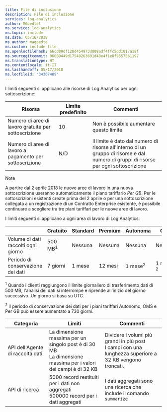 ```yaml
---
title: File di inclusione
description: File di inclusione
services: log-analytics
author: MGoedtel
ms.service: log-analytics
ms.topic: include
ms.date: 05/16/2018
ms.author: magoedte
ms.custom: include file
ms.openlocfilehash: 66cd09df128d454973d008adf4ffc5dd1017a18f
ms.sourcegitcommit: 96089449d17548263691d40e4f1e8f9557561197
ms.translationtype: HT
ms.contentlocale: it-IT
ms.lasthandoff: 05/17/2018
ms.locfileid: "34307489"
---
```

I limiti seguenti si applicano alle risorse di Log Analytics per ogni sottoscrizione:

| Risorsa | Limite predefinito | Commenti
| --- | --- | --- |
| Numero di aree di lavoro gratuite per sottoscrizione | 10 | Non è possibile aumentare questo limite |
| Numero di aree di lavoro a pagamento per sottoscrizione | N/D | Il limite è dato dal numero di risorse all'interno di un gruppo di risorse e dal numero di gruppi di risorse per ogni sottoscrizione | 

>[!NOTE]
>A partire dal 2 aprile 2018 le nuove aree di lavoro in una nuova sottoscrizione useranno automaticamente il piano tariffario *Per GB*.  Per le sottoscrizioni esistenti create prima del 2 aprile o per una sottoscrizione collegata a un registrazione di un Contratto Enterprise esistente, è possibile continuare a scegliere tra tre piani tariffari per le nuove aree di lavoro. 
>

I limiti seguenti si applicano a ogni area di lavoro di Log Analytics:

|  | Gratuito | Standard | Premium | Autonoma | OMS | Per GB |
| --- | --- | --- | --- | --- | --- |--- |
| Volume di dati raccolti ogni giorno |500 MB<sup>1</sup> |Nessuna |Nessuna | Nessuna | Nessuna | Nessuna
| Periodo di conservazione dei dati |7 giorni |1 mese |12 mesi | 1 mese<sup>2</sup> | 1 mese <sup>2</sup>| 1 mese <sup>2</sup>|

<sup>1</sup> Quando i clienti raggiungono il limite giornaliero di trasferimento dati di 500 MB, l'analisi dei dati si interrompe e riprende all'inizio del giorno successivo. Un giorno si basa su UTC.

<sup>2</sup> Il periodo di conservazione dei dati per i piani tariffari Autonomo, OMS e Per GB può essere aumentato a 730 giorni.

| Categoria | Limiti | Commenti
| --- | --- | --- |
| API dell'Agente di raccolta dati | La dimensione massima per un singolo post è di 30 MB<br>La dimensione massima per i valori dei campi è di 32 KB | Dividere i volumi più grandi in più post<br>I campi con una lunghezza superiore a 32 KB vengono troncati. |
| API di ricerca | 5000 record restituiti per i dati non aggregati<br>500000 record per i dati aggregati | I dati aggregati sono una ricerca che include il comando `summarize`
 
